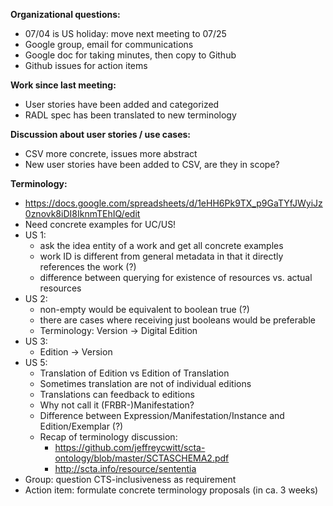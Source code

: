 **Organizational questions:**

- 07/04 is US holiday: move next meeting to 07/25
- Google group, email for communications
- Google doc for taking minutes, then copy to Github
- Github issues for action items

**Work since last meeting:**

- User stories have been added and categorized
- RADL spec has been translated to new terminology

**Discussion about user stories / use cases:**

- CSV more concrete, issues more abstract
- New user stories have been added to CSV, are they in scope?

**Terminology:**

- https://docs.google.com/spreadsheets/d/1eHH6Pk9TX_p9GaTYfJWyiJz0znovk8iDI8IknmTEhIQ/edit
- Need concrete examples for UC/US!
- US 1:
  - ask the idea entity of a work and get all concrete examples
  - work ID is different from general metadata in that it directly references the work (?)
  - difference between querying for existence of resources vs. actual resources
- US 2:
  - non-empty would be equivalent to boolean true (?)
  - there are cases where receiving just booleans would be preferable
  - Terminology: Version -> Digital Edition
- US 3:
  - Edition -> Version
- US 5:
  - Translation of Edition vs Edition of Translation
  - Sometimes translation are not of individual editions
  - Translations can feedback to editions
  - Why not call it (FRBR-)Manifestation?
  - Difference between Expression/Manifestation/Instance and Edition/Exemplar (?)
  - Recap of terminology discussion:
    - https://github.com/jeffreycwitt/scta-ontology/blob/master/SCTASCHEMA2.pdf
    - http://scta.info/resource/sententia
 - Group: question CTS-inclusiveness as requirement
 - Action item: formulate concrete terminology proposals (in ca. 3 weeks)
